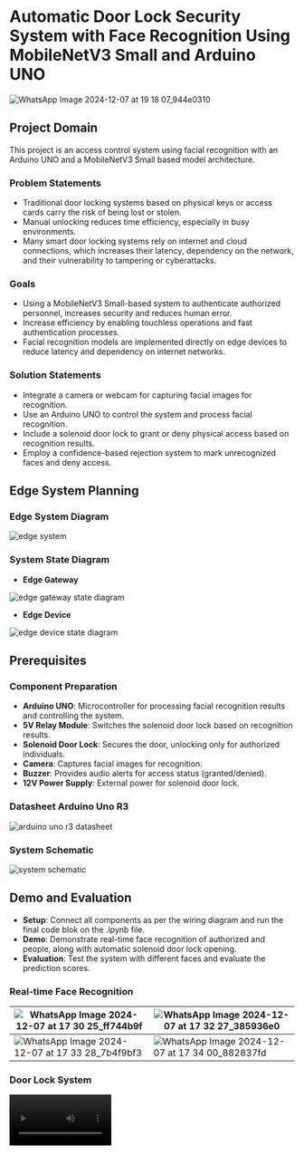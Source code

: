 # Automatic Door Lock Security System with Face Recognition Using MobileNetV3 Small and Arduino UNO
![WhatsApp Image 2024-12-07 at 19 18 07_944e0310](https://github.com/user-attachments/assets/de7167b2-3a39-469e-84ac-ed8e91d08938)

## Project Domain
This project is an access control system using facial recognition with an Arduino UNO and a MobileNetV3 Small based model architecture.

### Problem Statements
- Traditional door locking systems based on physical keys or access cards carry the risk of being lost or stolen.
- Manual unlocking reduces time efficiency, especially in busy environments.
- Many smart door locking systems rely on internet and cloud connections, which increases their latency, dependency on the network, and their vulnerability to tampering or cyberattacks.

### Goals
- Using a MobileNetV3 Small-based system to authenticate authorized personnel, increases security and reduces human error.
- Increase efficiency by enabling touchless operations and fast authentication processes.
- Facial recognition models are implemented directly on edge devices to reduce latency and dependency on internet networks. 

### Solution Statements
- Integrate a camera or webcam for capturing facial images for recognition.
- Use an Arduino UNO to control the system and process facial recognition.
- Include a solenoid door lock to grant or deny physical access based on recognition results.
- Employ a confidence-based rejection system to mark unrecognized faces and deny access.


## Edge System Planning
### Edge System Diagram
![edge system](https://github.com/Ach111es/doorlock-recognition/blob/f8b011c886d6996db2c93a42fb08dda7257aa94b/assets/edge_diagram.png)

### System State Diagram
- **Edge Gateway**

![edge gateway state diagram](https://github.com/Ach111es/doorlock-recognition/blob/f8b011c886d6996db2c93a42fb08dda7257aa94b/assets/state_diagram_gateway.png)

- **Edge Device**

![edge device state diagram](https://github.com/Ach111es/doorlock-recognition/blob/f8b011c886d6996db2c93a42fb08dda7257aa94b/assets/state_diagram_doorlock.png)


## Prerequisites
### Component Preparation

- **Arduino UNO**: Microcontroller for processing facial recognition results and controlling the system.
- **5V Relay Module**: Switches the solenoid door lock based on recognition results.
- **Solenoid Door Lock**: Secures the door, unlocking only for authorized individuals.
- **Camera**: Captures facial images for recognition.
- **Buzzer**: Provides audio alerts for access status (granted/denied).
- **12V Power Supply**: External power for solenoid door lock.

### Datasheet Arduino Uno R3
![arduino uno r3 datasheet](https://github.com/Ach111es/doorlock-recognition/blob/f8b011c886d6996db2c93a42fb08dda7257aa94b/assets/ArduinoUNOrev3.png)

### System Schematic
![system schematic](https://github.com/Ach111es/doorlock-recognition/blob/f8b011c886d6996db2c93a42fb08dda7257aa94b/assets/Schematic_HomeSecurity.png)


## Demo and Evaluation
- **Setup**: Connect all components as per the wiring diagram and run the final code blok on the .ipynb file.
- **Demo**: Demonstrate real-time face recognition of authorized and people, along with automatic solenoid door lock opening.
- **Evaluation**: Test the system with different faces and evaluate the prediction scores.

### Real-time Face Recognition
| ![WhatsApp Image 2024-12-07 at 17 30 25_ff744b9f](https://github.com/user-attachments/assets/bce25ab8-44f5-4fd3-bb79-4ca32cd8554e) | ![WhatsApp Image 2024-12-07 at 17 32 27_385936e0](https://github.com/user-attachments/assets/00f9f7ce-a95c-4714-b6ab-0e4b099be4cd) |
| ----------- | ----------- |
| ![WhatsApp Image 2024-12-07 at 17 33 28_7b4f9bf3](https://github.com/user-attachments/assets/c8670246-6cf9-4315-b159-68ae1481f058) | ![WhatsApp Image 2024-12-07 at 17 34 00_882837fd](https://github.com/user-attachments/assets/c20ebeb5-ec6c-4192-a899-559a1b1aadc7) |

### Door Lock System

<video src='https://github.com/Ach111es/doorlock-recognition/blob/ad13bd79e9dd6e62964fb71780172fb8e6a6397c/assets/demo_video.mp4' width=180/>
